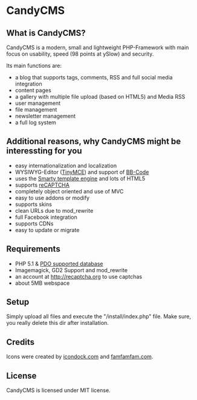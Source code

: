 CandyCMS
========================================================================================================================

What is CandyCMS?
------------------------------------------------------------------------------------------------------------------------

CandyCMS is a modern, small and lightweight PHP-Framework with main focus on usability, speed (98 points at ySlow) and security.

Its main functions are:

- a blog that supports tags, comments, RSS and full social media integration
- content pages
- a gallery with multiple file upload (based on HTML5) and Media RSS
- user management
- file management
- newsletter management
- a full log system


Additional reasons, why CandyCMS might be interessting for you
------------------------------------------------------------------------------------------------------------------------
- easy internationalization and localization
- WYSIWYG-Editor ([TinyMCE](http://tinymce.moxiecode.com/)) and support of [BB-Code](https://github.com/marcoraddatz/candyCMS/wiki/BBCode)
- uses the [Smarty template engine](http://smarty.org) and lots of HTML5
- supports [reCAPTCHA](http://recaptcha.org)
- completely object oriented and use of MVC
- easy to use addons or modify
- supports skins
- clean URLs due to mod_rewrite
- full Facebook integration
- supports CDNs
- easy to update or migrate


Requirements
------------------------------------------------------------------------------------------------------------------------
- PHP 5.1 & [PDO supported database](http://www.phpro.org/tutorials/Introduction-to-PHP-PDO.html#2)
- Imagemagick, GD2 Support and mod_rewrite
- an account at http://recaptcha.org to use captchas
- about 5MB webspace


Setup
------------------------------------------------------------------------------------------------------------------------
Simply upload all files and execute the "/install/index.php" file. Make sure, you really delete this dir after installation.


Credits
------------------------------------------------------------------------------------------------------------------------
Icons were created by [icondock.com](http://icondock.com) and [famfamfam.com](http://famfamfam.com).


License
------------------------------------------------------------------------------------------------------------------------
CandyCMS is licensed under MIT license.